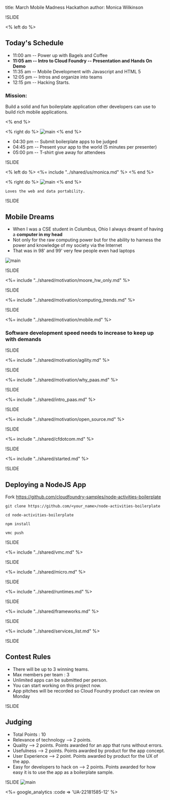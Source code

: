 title: March Mobile Madness Hackathon
author: Monica Wilkinson

!SLIDE

<% left do %>
## Today's Schedule
- 11:00 am -- Power up with Bagels and Coffee
- **11:05 am -- Intro to Cloud Foundry -- Presentation and Hands On Demo**
- 11:35 am -- Mobile Development with Javascript and HTML 5
- 12:05 pm -- Intros and organize into teams
- 12:15 pm -- Hacking Starts.

### Mission:
Build a solid and fun boilerplate application other developers can use to build rich mobile applications.

<% end %>

<% right do %>
![main](/img/morning-nom.jpg)
<% end %>

- 04:30 pm -- Submit boilerplate apps to be judged
- 04:45 pm -- Present your app to the world (5 minutes per presenter)
- 05:00 pm -- T-shirt give away for attendees

!SLIDE

<% left do %>
<%= include "../shared/us/monica.md" %>
<% end %>

<% right do %>
![main](/img/head2.jpg)
<% end %>


    Loves the web and data portability.


!SLIDE

## Mobile Dreams

- When I was a CSE student in Columbus, Ohio I always dreamt of having a **computer in my head**
- Not only for the raw computing power but for the ability to harness the power and knowledge of my society via the Internet
- That was in 98' and 99' very few people even had laptops

![main](/img/brain-computer-inside.jpg)

!SLIDE

<%= include "../shared/motivation/moore_hw_only.md" %>


!SLIDE

<%= include "../shared/motivation/computing_trends.md" %>

!SLIDE

<%= include "../shared/motivation/mobile.md" %>


### Software development speed needs to increase to keep up with demands

!SLIDE

<%= include "../shared/motivation/agility.md" %>

!SLIDE

<%= include "../shared/motivation/why_paas.md" %>

!SLIDE

<%= include "../shared/intro_paas.md" %>

!SLIDE

<%= include "../shared/motivation/open_source.md" %>

!SLIDE

<%= include "../shared/cfdotcom.md" %>

!SLIDE

<%= include "../shared/started.md" %>


!SLIDE

## Deploying a NodeJS App

Fork https://github.com/cloudfoundry-samples/node-activities-boilerplate

    git clone https://github.com/<your_name>/node-activities-boilerplate

    cd node-activities-boilerplate

    npm install

    vmc push

!SLIDE

<%= include "../shared/vmc.md" %>

!SLIDE

<%= include "../shared/micro.md" %>

!SLIDE

<%= include "../shared/runtimes.md" %>

!SLIDE

<%= include "../shared/frameworks.md" %>

!SLIDE

<%= include "../shared/services_list.md" %>

!SLIDE

## Contest Rules

- There will be up to 3 winning teams.
- Max members per team : 3
- Unlimited apps can be submitted per person.
- You can start working on this project now.
- App pitches will be recorded so Cloud Foundry product can review on Monday

!SLIDE

## Judging

- Total Points : 10
- Relevance of technology --> 2 points.
- Quality --> 2 points. Points awarded for an app that runs without errors.
- Usefulness --> 2 points. Points awarded by product for the app concept.
- User Experience --> 2 point. Points awarded by product for the UX of the app.
- Easy for developers to hack on --> 2 points. Points awarded for how easy it is to use the app as a boilerplate sample.

!SLIDE
![main](/img/HackathonSmall.jpg)



<%= google_analytics :code => 'UA-22181585-12' %>